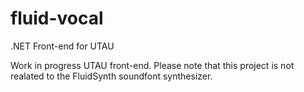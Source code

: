 # fluid-vocal
.NET Front-end for UTAU

Work in progress UTAU front-end. 
Please note that this project is not realated to the FluidSynth soundfont synthesizer.
